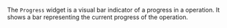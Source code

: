 The `Progress` widget is a visual bar indicator of a progress in a operation. 
It shows a bar representing the current progress of the operation.